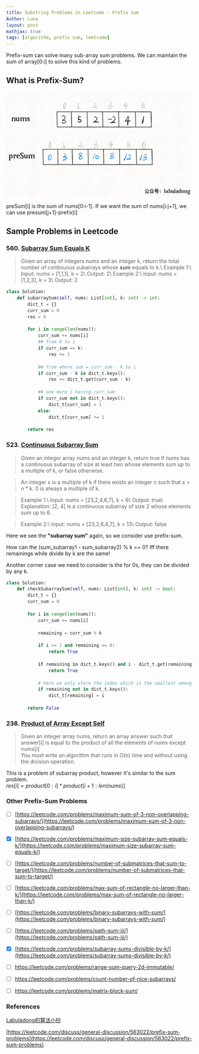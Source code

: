 ```yaml
---
title: Substring Problems in Leetcode - Prefix Sum
Author: Luna
layout: post
mathjax: true
tags: [algorithm, prefix sum, leetcode]
---
```


Prefix-sum can solve many sub-array sum problems. We can maintain the sum of array[0:i] to solve this kind of problems.

## What is Prefix-Sum?
![](/img/prefix-sum.jpeg)

preSum[i] is the sum of nums[0:i-1]. If we want the sum of nums[i:j+1], we can use presum[j+1]-prefix[i]
## Sample Problems in Leetcode

### 560. [Subarray Sum Equals K](https://leetcode.com/problems/subarray-sum-equals-k/)
> Given an array of integers nums and an integer k, return the total number of continuous subarrays whose **sum** equals to k.\\
> Example 1:\\
> Input: nums = [1,1,1], k = 2\\
> Output: 2\\
> Example 2:\\
> Input: nums = [1,2,3], k = 3\\
> Output: 2

```python
class Solution:
    def subarraySum(self, nums: List[int], k: int) -> int:
        dict_t = {}
        curr_sum = 0
        res = 0

        for i in range(len(nums)):
            curr_sum += nums[i]
            ## from 0 to i
            if curr_sum == k:
                res += 1
            
            ## from where sum = curr_sum - k to i
            if curr_sum - k in dict_t.keys():
                res += dict_t.get(curr_sum - k)
            
            ## one more i having curr_sum
            if curr_sum not in dict_t.keys():
                dict_t[curr_sum] = 1
            else:
                dict_t[curr_sum] += 1
        
        return res
```

### 523. [ Continuous Subarray Sum](https://leetcode.com/problems/continuous-subarray-sum/)
>Given an integer array nums and an integer k, return true if nums has a continuous subarray of size at least two whose elements sum up to a multiple of k, or false otherwise.

> An integer x is a multiple of k if there exists an integer n such that x = n * k. 0 is always a multiple of k.

>Example 1:\\
>Input: nums = [23,2,4,6,7], k = 6\\
>Output: true\\
>Explanation: [2, 4] is a continuous subarray of size 2 whose elements sum up to 6.

>Example 2:\\
>Input: nums = [23,2,6,4,7], k = 13\\
>Output: false

Here we see the **"subarray sum"** again, so we consider use prefix-sum.

How can the (sum_subarray1 - sum_subarray2) % k == 0? Iff there remainings while divide by k are the same!

Another corner case we need to consider is the for 0s, they can be divided by any k.

```python
class Solution:
    def checkSubarraySum(self, nums: List[int], k: int) -> bool:
        dict_t = {}
        curr_sum = 0
        
        for i in range(len(nums)):
            curr_sum += nums[i]
            
            remaining = curr_sum % k
            
            if i >= 1 and remaining == 0:
                return True
            
            if remaining in dict_t.keys() and i - dict_t.get(remaining) > 1:
                return True
                
            # here we only store the index which is the smallest among those who have the same remaining
            if remaining not in dict_t.keys():
                dict_t[remaining] = i
        
        return False
```

### 238. [Product of Array Except Self](https://leetcode.com/problems/product-of-array-except-self/)

>Given an integer array nums, return an array answer such that answer[i] is equal to the product of all the elements of nums except nums[i]\
>You must write an algorithm that runs in O(n) time and without using the division operation.

This is a problem of subarray product, however it's similar to the sum problem.\
$res[i] = product[0:i] * product[i+1:len(nums)]$

### Other Prefix-Sum Problems
- [ ] [https://leetcode.com/problems/maximum-sum-of-3-non-overlapping-subarrays/](https://leetcode.com/problems/maximum-sum-of-3-non-overlapping-subarrays/)
- [X] [https://leetcode.com/problems/maximum-size-subarray-sum-equals-k/](https://leetcode.com/problems/maximum-size-subarray-sum-equals-k/)
- [ ] [https://leetcode.com/problems/number-of-submatrices-that-sum-to-target/](https://leetcode.com/problems/number-of-submatrices-that-sum-to-target/)
- [ ] [https://leetcode.com/problems/max-sum-of-rectangle-no-larger-than-k/](https://leetcode.com/problems/max-sum-of-rectangle-no-larger-than-k/)
- [ ] [https://leetcode.com/problems/binary-subarrays-with-sum/](https://leetcode.com/problems/binary-subarrays-with-sum/)
- [ ] [https://leetcode.com/problems/path-sum-iii/](https://leetcode.com/problems/path-sum-iii/)
- [X] [https://leetcode.com/problems/subarray-sums-divisible-by-k/](https://leetcode.com/problems/subarray-sums-divisible-by-k/)
- [ ] https://leetcode.com/problems/range-sum-query-2d-immutable/
- [ ] https://leetcode.com/problems/count-number-of-nice-subarrays/
- [ ] https://leetcode.com/problems/matrix-block-sum/


### References
[Labuladong的算法小抄](https://labuladong.github.io/algo/2/21/56/)

[https://leetcode.com/discuss/general-discussion/563022/prefix-sum-problems](https://leetcode.com/discuss/general-discussion/563022/prefix-sum-problems)
